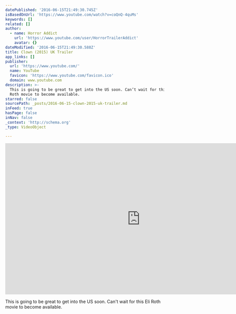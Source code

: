 ```yaml
---
datePublished: '2016-06-15T21:49:30.745Z'
isBasedOnUrl: 'https://www.youtube.com/watch?v=coQnQ-4quMs'
keywords: []
related: []
author:
  - name: Horror Addict
    url: 'https://www.youtube.com/user/HorrorTrailerAddict'
    avatar: {}
dateModified: '2016-06-15T21:49:30.588Z'
title: Clown (2015) UK Trailer
app_links: []
publisher:
  url: 'https://www.youtube.com/'
  name: YouTube
  favicon: 'https://www.youtube.com/favicon.ico'
  domain: www.youtube.com
description: >-
  This is going to be great to get into the US soon. Can’t wait for this Eli
  Roth movie to become available. 
starred: false
sourcePath: _posts/2016-06-15-clown-2015-uk-trailer.md
inFeed: true
hasPage: false
inNav: false
_context: 'http://schema.org'
_type: VideoObject

---
```

<iframe src="https://cdn.embedly.com/widgets/media.html?src=https%3A%2F%2Fwww.youtube.com%2Fembed%2FcoQnQ-4quMs%3Ffeature%3Doembed&amp;url=http%3A%2F%2Fwww.youtube.com%2Fwatch%3Fv%3DcoQnQ-4quMs&amp;image=https%3A%2F%2Fi.ytimg.com%2Fvi%2FcoQnQ-4quMs%2Fhqdefault.jpg&amp;key=b7d04c9b404c499eba89ee7072e1c4f7&amp;type=text%2Fhtml&amp;schema=youtube" width="854" height="480" scrolling="no" frameborder="0" allowfullscreen="" style=""></iframe>

This is going to be great to get into the US soon. Can't wait for this Eli Roth movie to become available.
